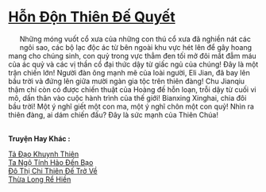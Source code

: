 <a href="https://truyentiki.com/hon-don-thien-de-quyet.33731/" title="Hỗn Độn Thiên Đế Quyết"><h1>Hỗn Độn Thiên Đế Quyết</h1></a><div style="display:table"><img align="right" style="float: left; padding: 10px;" src="https://truyentiki.com/images/story/200x260/33731.jpg" alt="">Những móng vuốt cổ xưa của những con thú cổ xưa đã nghiền nát các ngôi sao, các bộ lạc độc ác từ bên ngoài khu vực hét lên để gây hoang mang cho chúng sinh, con quỷ trong vực thẳm đen tối mở đôi mắt đẫm máu của ác quỷ và các vị thần cổ đại thức dậy từ giấc ngủ của chúng! Đây là một trận chiến lớn! Người đàn ông mạnh mẽ của loài người, Eli Jian, đã bay lên bầu trời và đứng lên giữa mười ngàn gia tộc trên thiên đàng! Chu Jianqiu thậm chí còn có được chiến thuật của Hoàng đế hỗn loạn, trỗi dậy từ cuối vi mô, dấn thân vào cuộc hành trình của thế giới! Bianxing Xinghai, chia đôi bầu trời! Một ý nghĩ giết một con ma, một ý nghĩ chôn một con quỷ! Nhìn ra thiên đàng, ai dám chiến đấu? Đây là sức mạnh của Thiên Chúa!</div><p><br><b>Truyện Hay Khác :</b></p><a href="https://truyentiki.com/ta-dao-khuynh-thien.33730/" alt="Tả Đạo Khuynh Thiên">Tả Đạo Khuynh Thiên</a><br/><a href="https://github.com/nownovels/top500/tree/master/truyenhay/33867/" alt="Ta Ngộ Tính Hảo Đến Bạo">Ta Ngộ Tính Hảo Đến Bạo</a><br/><a href="https://github.com/nownovels/top500/tree/master/truyenhay/33758/" alt="Đô Thị Chi Thiên Đế Trở Về">Đô Thị Chi Thiên Đế Trở Về</a><br/><a href="https://github.com/nownovels/top500/tree/master/truyenhay/33929/" alt="Thừa Long Rể Hiền">Thừa Long Rể Hiền</a><br/>